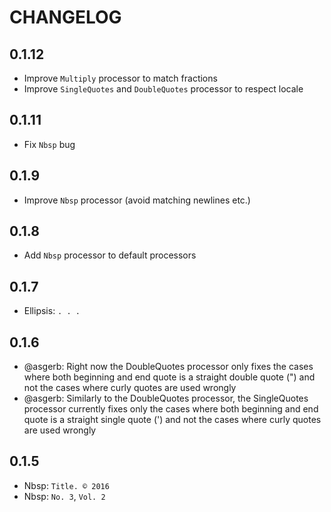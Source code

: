 # CHANGELOG

## 0.1.12

* Improve `Multiply` processor to match fractions
* Improve `SingleQuotes` and `DoubleQuotes` processor to respect locale

## 0.1.11

* Fix `Nbsp` bug

## 0.1.9

* Improve `Nbsp` processor (avoid matching newlines etc.)

## 0.1.8

* Add `Nbsp` processor to default processors

## 0.1.7

* Ellipsis: `. . .`

## 0.1.6

* @asgerb: Right now the DoubleQuotes processor only fixes the cases where both beginning and end quote is a straight double quote (") and not the cases where curly quotes are used wrongly
* @asgerb: Similarly to the DoubleQuotes processor, the SingleQuotes processor currently fixes only the cases where both beginning and end quote is a straight single quote (') and not the cases where curly quotes are used wrongly

## 0.1.5

* Nbsp: `Title. © 2016`
* Nbsp: `No. 3`, `Vol. 2`
